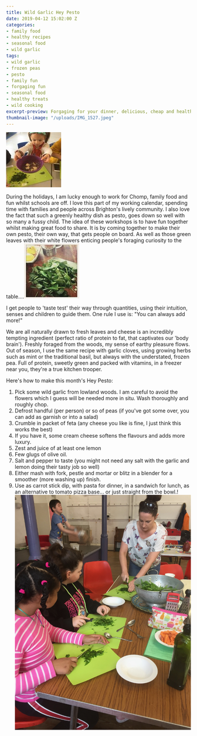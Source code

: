 ```yaml
---
title: Wild Garlic Hey Pesto
date: 2019-04-12 15:02:00 Z
categories:
- family food
- healthy recipes
- seasonal food
- wild garlic
tags:
- wild garlic
- frozen peas
- pesto
- family fun
- forgaging fun
- seasonal food
- healthy treats
- wild cooking
excerpt-preview: Forgaging for your dinner, delicious, cheap and healthy too!
thumbnail-image: "/uploads/IMG_1527.jpeg"
---
```


![IMG_1558.jpeg](/uploads/IMG_1558.jpeg)

During the holidays, I am lucky enough to work for Chomp, family food and fun whilst schools are off.  I love this part of my working calendar, spending time with families and people across Brighton's lively community. I also love the fact that such a greenly healthy dish as pesto, goes down so well with so many a fussy child.  The idea of these workshops is to have fun together whilst making great food to share.  It is by coming together to make their own pesto, their own way, that gets people on board.  As well as those green leaves with their white flowers enticing people's foraging curiosity to the table....![IMG_1692.jpeg](/uploads/IMG_1692.jpeg)

I get people to 'taste test' their way through quantities, using their intuition, senses and children to guide them.  One rule I use is: "You can always add more!"

We are all naturally drawn to fresh leaves and cheese is an incredibly tempting ingredient (perfect ratio of protein to fat, that captivates our 'body brain'). Freshly foraged from the woods, my sense of earthy pleasure flows.  Out of season, I use the same recipe with garlic cloves, using growing herbs such as mint or the traditional basil, but always with the understated, frozen pea.  Full of protein, sweetly green and packed with vitamins, in a freezer near you, they're a true kitchen trooper.

Here's how to make this month's Hey Pesto:

1.  Pick some wild garlic from lowland woods. I am careful to avoid the flowers which I guess will be needed more in situ. Wash thoroughly and roughly chop.
2. Defrost handful (per person) or so of peas (if you've got some over, you can add as garnish or into a salad)
3.  Crumble in packet of feta (any cheese you like is fine, I just think this works the best)
4. If you have it, some cream cheese softens the flavours and adds more luxury.
5. Zest and juice of at least one lemon
6. Few glugs of olive oil.
7. Salt and pepper to taste (you might not need any salt with the garlic and lemon doing their tasty job so well)
8. Either mash with fork, pestle and mortar or blitz in a blender for a smoother (more washing up) finish.
9. Use as carrot stick dip, with pasta for dinner, in a sandwich for lunch, as an alternative to tomato pizza base... or just straight from the bowl.!![IMG_1581.jpeg](/uploads/IMG_1581.jpeg)